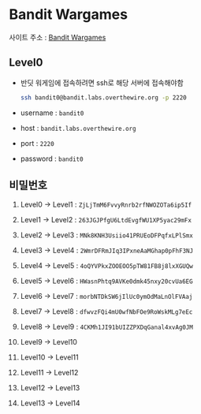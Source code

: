 # Bandit Wargames

사이트 주소 : [Bandit Wargames](https://overthewire.org/wargames/bandit/)

## Level0

- 반딧 워게임에 접속하려면 ssh로 해당 서버에 접속해야함

	```bash
	ssh bandit0@bandit.labs.overthewire.org -p 2220
	```

- username : `bandit0`  
- host : `bandit.labs.overthewire.org`  
- port : `2220`  
- password : `bandit0`  

## 비밀번호

1. Level0 -> Level1 : `ZjLjTmM6FvvyRnrb2rfNWOZOTa6ip5If`

2. Level1 -> Level2 : `263JGJPfgU6LtdEvgfWU1XP5yac29mFx`

3. Level2 -> Level3 : `MNk8KNH3Usiio41PRUEoDFPqfxLPlSmx`

4. Level3 -> Level4 : `2WmrDFRmJIq3IPxneAaMGhap0pFhF3NJ`

5. Level4 -> Level5 : `4oQYVPkxZOOEOO5pTW81FB8j8lxXGUQw`

6. Level5 -> Level6 : `HWasnPhtq9AVKe0dmk45nxy20cvUa6EG`

7. Level6 -> Level7 : `morbNTDkSW6jIlUc0ymOdMaLnOlFVAaj`

8. Level7 -> Level8 : `dfwvzFQi4mU0wfNbFOe9RoWskMLg7eEc`

9. Level8 -> Level9 : `4CKMh1JI91bUIZZPXDqGanal4xvAg0JM`

10. Level9 -> Level10

11. Level10 -> Level11

12. Level11 -> Level12

13. Level12 -> Level13

14. Level13 -> Level14



























